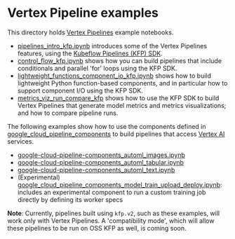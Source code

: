# Vertex Pipeline examples

This directory holds [Vertex Pipelines](https://cloud.google.com/vertex-ai/docs/pipelines) example notebooks.

- [pipelines_intro_kfp.ipynb](./pipelines_intro_kfp.ipynb) introduces some of the Vertex Pipelines features, using the [Kubeflow Pipelines (KFP) SDK](https://www.kubeflow.org/docs/components/pipelines/).
- [control_flow_kfp.ipynb](./control_flow_kfp.ipynb) shows how you can build pipelines that include conditionals and parallel 'for' loops using the KFP SDK.
- [lightweight_functions_component_io_kfp.ipynb](./lightweight_functions_component_io_kfp.ipynb) shows how to build lightweight Python function-based components, and in particular how to support component I/O using the KFP SDK.
- [metrics_viz_run_compare_kfp](https://github.com/GoogleCloudPlatform/ai-platform-samples/blob/master/ai-platform-unified/notebooks/unofficial/pipelines/metrics_viz_run_compare_kfp.ipynb) shows how to use the KFP SDK to build Vertex Pipelines that generate model metrics and metrics visualizations; and how to compare pipeline runs.

The following examples show how to use the components defined in [google_cloud_pipeline_components](https://github.com/kubeflow/pipelines/tree/master/components/google-cloud) to build pipelines that access [Vertex AI](https://cloud.google.com/vertex-ai/) services.

- [google-cloud-pipeline-components_automl_images.ipynb](./google-cloud-pipeline-components_automl_images.ipynb)
- [google-cloud-pipeline-components_automl_tabular.ipynb](./google-cloud-pipeline-components_automl_tabular.ipynb)
- [google-cloud-pipeline-components_automl_text.ipynb](./google-cloud-pipeline-components_automl_text.ipynb)
- (Experimental) [google_cloud_pipeline_components_model_train_upload_deploy.ipynb](./google_cloud_pipeline_components_model_train_upload_deploy.ipynb): includes an experimental component to run a custom training job directly by defining its worker specs

**Note**: Currently, pipelines built using `kfp.v2`, such as these examples, will work only with Vertex Pipelines.
A 'compatibility mode', which will allow these pipelines to be run on OSS KFP as well, is coming soon.
